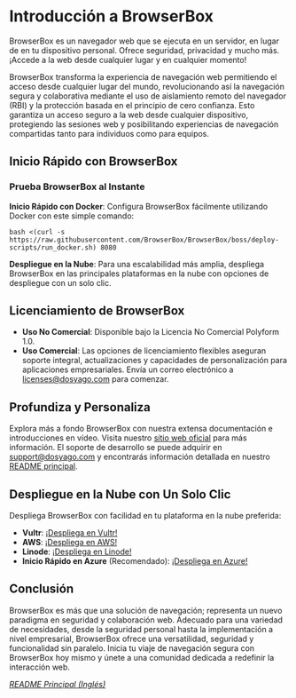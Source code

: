 # Introducción a BrowserBox

BrowserBox es un navegador web que se ejecuta en un servidor, en lugar de en tu dispositivo personal. Ofrece seguridad, privacidad y mucho más. ¡Accede a la web desde cualquier lugar y en cualquier momento!

BrowserBox transforma la experiencia de navegación web permitiendo el acceso desde cualquier lugar del mundo, revolucionando así la navegación segura y colaborativa mediante el uso de aislamiento remoto del navegador (RBI) y la protección basada en el principio de cero confianza. Esto garantiza un acceso seguro a la web desde cualquier dispositivo, protegiendo las sesiones web y posibilitando experiencias de navegación compartidas tanto para individuos como para equipos.

## Inicio Rápido con BrowserBox

### Prueba BrowserBox al Instante

**Inicio Rápido con Docker**: Configura BrowserBox fácilmente utilizando Docker con este simple comando:

```console
bash <(curl -s https://raw.githubusercontent.com/BrowserBox/BrowserBox/boss/deploy-scripts/run_docker.sh) 8080
```

**Despliegue en la Nube**: Para una escalabilidad más amplia, despliega BrowserBox en las principales plataformas en la nube con opciones de despliegue con un solo clic.

## Licenciamiento de BrowserBox

- **Uso No Comercial**: Disponible bajo la Licencia No Comercial Polyform 1.0.
- **Uso Comercial**: Las opciones de licenciamiento flexibles aseguran soporte integral, actualizaciones y capacidades de personalización para aplicaciones empresariales. Envía un correo electrónico a licenses@dosyago.com para comenzar.

## Profundiza y Personaliza

Explora más a fondo BrowserBox con nuestra extensa documentación e introducciones en vídeo. Visita nuestro [sitio web oficial](https://dosyago.com) para más información. El soporte de desarrollo se puede adquirir en support@dosyago.com y encontrarás información detallada en nuestro [README principal](https://github.com/BrowserBox/BrowserBox).

## Despliegue en la Nube con Un Solo Clic

Despliega BrowserBox con facilidad en tu plataforma en la nube preferida:

- **Vultr**: [¡Despliega en Vultr!](https://my.vultr.com/deploy?marketplace_app=browserbox&marketplace_vendor_username=DOSYAGO&_gl=1*66yk24*_ga*NDY0MTUzODIzLjE2OTM0Nzg4MDA.*_ga_K6536FHN4D*MTcwNTM3NzY0NS40NC4xLjE3MDUzNzgyMzMuMjguMC4w)
- **AWS**: [¡Despliega en AWS!](https://us-east-1.console.aws.amazon.com/cloudformation/home#/stacks/quickcreate?stackName=My-BrowserBox&templateURL=https://dosyago-external.s3.us-west-1.amazonaws.com/cloud-formation-template.yaml)
- **Linode**: [¡Despliega en Linode!](https://cloud.linode.com/linodes/create?type=StackScripts&subtype=Community&stackScriptID=1279678)
- **Inicio Rápido en Azure** (Recomendado): [¡Despliega en Azure!](https://portal.azure.com/#create/Microsoft.Template/uri/https%3A%2F%2Fraw.githubusercontent.com%2FAzure%2Fazure-quickstart-templates%2Fmaster%2Fapplication-workloads%2Fdosyago%2Fbrowserbox%2Fazuredeploy.json/createUIDefinitionUri/https%3A%2F%2Fraw.githubusercontent.com%2FAzure%2Fazure-quickstart-templates%2Fmaster%2Fapplication-workloads%2Fdosyago%2Fbrowserbox%2FcreateUiDefinition.json)

## Conclusión

BrowserBox es más que una solución de navegación; representa un nuevo paradigma en seguridad y colaboración web. Adecuado para una variedad de necesidades, desde la seguridad personal hasta la implementación a nivel empresarial, BrowserBox ofrece una versatilidad, seguridad y funcionalidad sin paralelo. Inicia tu viaje de navegación segura con BrowserBox hoy mismo y únete a una comunidad dedicada a redefinir la interacción web.

*[README Principal (Inglés)](https://github.com/BrowserBox/BrowserBox?tab=readme-ov-file#browserbox)*

